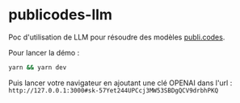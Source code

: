 # publicodes-llm

Poc d'utilisation de LLM pour résoudre des modèles [publi.codes](https://publi.codes).

Pour lancer la démo :

```sh
yarn && yarn dev
```

Puis lancer votre navigateur en ajoutant une clé OPENAI dans l'url : `http://127.0.0.1:3000#sk-57Yet244UPCcj3MW53SBDgQCV9drbhPKQ`
